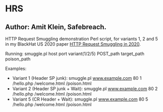 # HRS 
## Author: Amit Klein, Safebreach.

HTTP Request Smuggling demonstration Perl script, for variants 1, 2 and 5 in my BlackHat US 2020 paper [HTTP Request Smuggling in 2020](https://www.blackhat.com/us-20/briefings/schedule/#http-request-smuggling-in---new-variants-new-defenses-and-new-challenges-20019). 

Running:
smuggle.pl host port variant(1/2/5) POST_path target_path poison_path

Examples:
- Variant 1 (Header SP junk):
smuggle.pl www.example.com 80 1 /hello.php /welcome.html /poison.html
- Variant 2 (Header SP junk + Wait):
smuggle.pl www.example.com 80 2 /hello.php /welcome.html /poison.html
- Variant 5 (CR Header + Wait):
smuggle.pl www.example.com 80 5 /hello.php /welcome.html /poison.html
